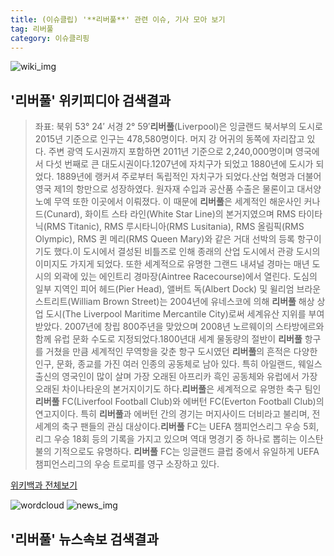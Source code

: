 ```yaml
---
title: (이슈클립) '**리버풀**' 관련 이슈, 기사 모아 보기
tag: 리버풀
category: 이슈클리핑
---
```

![wiki_img](https://user-images.githubusercontent.com/42597476/44503234-41136a80-a6d0-11e8-9071-6fc6418eafe4.png)
## **'**리버풀**'** 위키피디아 검색결과
>좌표: 북위 53° 24′ 서경 2° 59′**리버풀**(Liverpool)은 잉글랜드 북서부의 도시로 2015년 기준으로 인구는 478,580명이다. 머지 강 어귀의 동쪽에 자리잡고 있다. 주변 광역 도시권까지 포함하면 2011년 기준으로 2,240,000명이며 영국에서 다섯 번째로 큰 대도시권이다.1207년에 자치구가 되었고 1880년에 도시가 되었다. 1889년에 랭커셔 주로부터 독립적인 자치구가 되었다.산업 혁명과 더불어 영국 제1의 항만으로 성장하였다. 원자재 수입과 공산품 수출은 물론이고 대서양 노예 무역 또한 이곳에서 이뤄졌다. 이 때문에 **리버풀**은 세계적인 해운사인 커나드(Cunard), 화이트 스타 라인(White Star Line)의 본거지였으며 RMS 타이타닉(RMS Titanic), RMS 루시타니아(RMS Lusitania), RMS 올림픽(RMS Olympic), RMS 퀸 메리(RMS Queen Mary)와 같은 거대 선박의 등록 항구이기도 했다.이 도시에서 결성된 비틀즈로 인해 종래의 산업 도시에서 관광 도시의 이미지도 가지게 되었다. 또한 세계적으로 유명한 그랜드 내셔널 경마는 매년 도시의 외곽에 있는 에인트리 경마장(Aintree Racecourse)에서 열린다. 도심의 일부 지역인 피어 헤드(Pier Head), 앨버트 독(Albert Dock) 및 윌리엄 브라운 스트리트(William Brown Street)는 2004년에 유네스코에 의해 **리버풀** 해상 상업 도시(The Liverpool Maritime Mercantile City)로써 세계유산 지위를 부여받았다. 2007년에 창립 800주년을 맞았으며 2008년 노르웨이의 스타방에르와 함께 유럽 문화 수도로 지정되었다.1800년대 세계 물동량의 절반이 **리버풀** 항구를 거쳤을 만큼 세계적인 무역항을 갖춘 항구 도시였던 **리버풀**의 흔적은 다양한 인구, 문화, 종교를 가진 여러 인종의 공동체로 남아 있다. 특히 아일랜드, 웨일스 출신의 영국인이 많이 살며 가장 오래된 아프리카 흑인 공동체와 유럽에서 가장 오래된 차이나타운의 본거지이기도 하다.**리버풀**은 세계적으로 유명한 축구 팀인 **리버풀** FC(Liverfool Football Club)와 에버턴 FC(Everton Football Club)의 연고지이다. 특히 **리버풀**과 에버턴 간의 경기는 머지사이드 더비라고 불리며, 전세계의 축구 팬들의 관심 대상이다.**리버풀** FC는 UEFA 챔피언스리그 우승 5회, 리그 우승 18회 등의 기록을 가지고 있으며 역대 명경기 중 하나로 뽑히는 이스탄불의 기적으로도 유명하다. **리버풀** FC는 잉글랜드 클럽 중에서 유일하게 UEFA 챔피언스리그의 우승 트로피를 영구 소장하고 있다.

<a href="https://ko.wikipedia.org/wiki/리버풀" target="_blank">위키백과 전체보기</a>

![wordcloud](https://s3.ap-northeast-2.amazonaws.com/lyrics101-wordcloud/2018-10-04-1538603802.png)
![news_img](https://user-images.githubusercontent.com/42597476/44507050-1206f400-a6e4-11e8-8d98-7ffbfebb353f.png)
## **'**리버풀**'** 뉴스속보 검색결과

